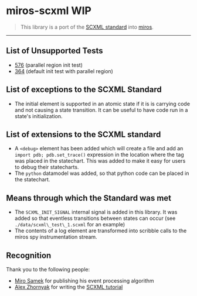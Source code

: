 # miros-scxml WIP

  > This library is a port of the [SCXML standard](https://www.w3.org/TR/scxml/) into [miros](https://github.com/aleph2c/miros).

----

## List of Unsupported Tests

* [576](https://www.w3.org/Voice/2013/scxml-irp/576/test576.txml) (parallel region init test)
* [364](https://www.w3.org/Voice/2013/scxml-irp/364/test364.txml) (default init test with parallel region)

  
## List of exceptions to the SCXML Standard

* The initial element is supported in an atomic state if it is is carrying code and not causing a state transition.  It can be useful to have code run in a state's initialization.

## List of extensions to the SCXML standard

* A ``<debug>`` element has been added which will create a file and add an ``import pdb; pdb.set_trace()`` expression in the location where the tag was placed in the statechart.  This was added to make it easy for users to debug their statecharts.
* The ``python`` datamodel was added, so that python code can be placed in the statechart.


## Means through which the Standard was met

* The ``SCXML_INIT_SIGNAL`` internal signal is added in this library.  It was added so that eventless transitions between states can occur (see ``./data/scxml\_test\_1.scxml`` for an example)
* The contents of a log element are transformed into scribble calls to the miros spy instrumentation stream.

## Recognition

Thank you to the following people:

* [Miro Samek](https://www.linkedin.com/in/samek) for publishing his event processing algorithm
* [Alex Zhornyak](https://github.com/alexzhornyak) for writing the [SCXML tutorial](https://github.com/alexzhornyak/SCXML-tutorial)
